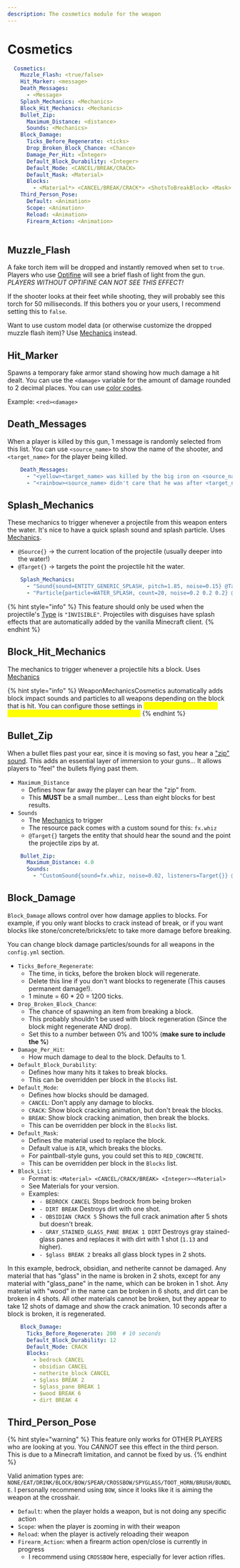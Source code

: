 ```yaml
---
description: The cosmetics module for the weapon
---
```


# Cosmetics

```yaml
  Cosmetics:
    Muzzle_Flash: <true/false>
    Hit_Marker: <message>
    Death_Messages:
      - <Message>
    Splash_Mechanics: <Mechanics>
    Block_Hit_Mechanics: <Mechanics>
    Bullet_Zip:
      Maximum_Distance: <distance>
      Sounds: <Mechanics>
    Block_Damage:
      Ticks_Before_Regenerate: <ticks>
      Drop_Broken_Block_Chance: <Chance>
      Damage_Per_Hit: <Integer>
      Default_Block_Durability: <Integer>
      Default_Mode: <CANCEL/BREAK/CRACK>
      Default_Mask: <Material>
      Blocks:
        - <Material*> <CANCEL/BREAK/CRACK*> <ShotsToBreakBlock> <Mask>
    Third_Person_Pose:
      Default: <Animation>
      Scope: <Animation>
      Reload: <Animation>
      Firearm_Action: <Animation>
      
```

## Muzzle\_Flash

A fake torch item will be dropped and instantly removed when set to `true`. Players who use [Optifine](https://optifine.net/downloads) will see a brief flash of light from the gun. _PLAYERS WITHOUT OPTIFINE CAN NOT SEE THIS EFFECT!_

If the shooter looks at their feet while shooting, they will probably see this torch for 50 milliseconds. If this bothers you or your users, I recommend setting this to `false`.

Want to use custom model data (or otherwise customize the dropped muzzle flash item)? Use [Mechanics](https://github.com/WeaponMechanics/MechanicsMain/wiki/FakeItemMechanic) instead.

## Hit\_Marker

Spawns a temporary fake armor stand showing how much damage a hit dealt. You can use the `<damage>` variable for the amount of damage rounded to 2 decimal places. You can use [color codes](https://github.com/WeaponMechanics/MechanicsMain/wiki/General#Message-Color-Codes).

Example: `<red><damage>`

## Death\_Messages

When a player is killed by this gun, 1 message is randomly selected from this list. You can use `<source_name>` to show the name of the shooter, and `<target_name>` for the player being killed.

```yaml
    Death_Messages:
      - "<yellow><target_name> was killed by the big iron on <source_name>'s hip"
      - "<rainbow><source_name> didn't care that he was after <target_name>"
```

## Splash\_Mechanics

These mechanics to trigger whenever a projectile from this weapon enters the water. It's nice to have a quick splash sound and splash particle. Uses [Mechanics](https://app.gitbook.com/o/MgHAZkcfIhs3YcmBjk2r/s/hz7yMxlL81NxAT44nraH/ "mention").

* `@Source{}` -> the current location of the projectile (usually deeper into the water!)
* `@Target{}` -> targets the point the projectile hit the water.

```yaml
    Splash_Mechanics:
      - "Sound{sound=ENTITY_GENERIC_SPLASH, pitch=1.85, noise=0.15} @Target{}"
      - "Particle{particle=WATER_SPLASH, count=20, noise=0.2 0.2 0.2} @Target{}"
```

{% hint style="info" %}
This feature should only be used when the projectile's [Type](https://app.gitbook.com/s/nwFaVZ2SN7YPdxsP5G6f/weapon-modules/projectile#type "mention") is `"INVISIBLE"`. Projectiles with disguises have splash effects that are automatically added by the vanilla Minecraft client.&#x20;
{% endhint %}

## Block\_Hit\_Mechanics

The mechanics to trigger whenever a projectile hits a block. Uses [Mechanics](https://app.gitbook.com/o/MgHAZkcfIhs3YcmBjk2r/s/hz7yMxlL81NxAT44nraH/ "mention")

{% hint style="info" %}
WeaponMechanicsCosmetics automatically adds block impact sounds and particles to all weapons depending on the block that is hit. You can configure those settings in <mark style="color:yellow;">**your server -> plugins -> WeaponMechanicsCosmetics -> config.yml**</mark>
{% endhint %}

## Bullet\_Zip

When a bullet flies past your ear, since it is moving so fast, you hear a ["zip" sound](https://youtu.be/ZpCu4bEUuQM?t=163). This adds an essential layer of immersion to your guns... It allows players to "feel" the bullets flying past them.

* `Maximum_Distance`
  * Defines how far away the player can hear the "zip" from.
  * This **MUST** be a small number... Less than eight blocks for best results.
* `Sounds`
  * The [Mechanics](https://app.gitbook.com/o/MgHAZkcfIhs3YcmBjk2r/s/hz7yMxlL81NxAT44nraH/ "mention") to trigger
  * The resource pack comes with a custom sound for this: `fx.whiz`
  * `@Target{}` targets the entity that should hear the sound and the point the projectile zips by at.

```yaml
    Bullet_Zip:
      Maximum_Distance: 4.0
      Sounds:
        - "CustomSound{sound=fx.whiz, noise=0.02, listeners=Target{}} @Target{}"
```

## Block\_Damage

`Block_Damage` allows control over how damage applies to blocks. For example, if you only want blocks to crack instead of break, or if you want blocks like stone/concrete/bricks/etc to take more damage before breaking.

You can change block damage particles/sounds for all weapons in the `config.yml` section.

* `Ticks_Before_Regenerate`:
  * The time, in ticks, before the broken block will regenerate.
  * Delete this line if you don't want blocks to regenerate (This causes permanent damage!).
  * 1 minute = 60 \* 20 = 1200 ticks.
* `Drop_Broken_Block_Chance`:
  * The chance of spawning an item from breaking a block.
  * This probably shouldn't be used with block regeneration (Since the block might regenerate AND drop).
  * Set this to a number between 0% and 100% (**make sure to include the %**)
* `Damage_Per_Hit`:
  * How much damage to deal to the block. Defaults to 1.
* `Default_Block_Durability`:
  * Defines how many hits it takes to break blocks.
  * This can be overridden per block in the `Blocks` list.
* `Default_Mode`:
  * Defines how blocks should be damaged.
  * `CANCEL`: Don't apply any damage to blocks.
  * `CRACK`: Show block cracking animation, but don't break the blocks.
  * `BREAK`: Show block cracking animation, then break the blocks.
  * This can be overridden per block in the `Blocks` list.
* `Default_Mask`:
  * Defines the material used to replace the block.
  * Default value is `AIR`, which breaks the blocks.
  * For paintball-style guns, you could set this to `RED_CONCRETE`.
  * This can be overridden per block in the `Blocks` list.
* `Block_List`:
  * Format is: `<Material> <CANCEL/CRACK/BREAK> <Integer>~<Material>`
  * See Materials for your version.
  * Examples:
    * `- BEDROCK CANCEL` Stops bedrock from being broken
    * `- DIRT BREAK` Destroys dirt with one shot.
    * `- OBSIDIAN CRACK 5` Shows the full crack animation after 5 shots but doesn't break.
    * `- GRAY_STAINED_GLASS_PANE BREAK 1 DIRT` Destroys gray stained-glass panes and replaces it with dirt with 1 shot (`1.13` and higher).
    * `- $glass BREAK 2` breaks all glass block types in 2 shots.

In this example, bedrock, obsidian, and netherite cannot be damaged. Any material that has "glass" in the name is broken in 2 shots, except for any material with "glass\_pane" in the name, which can be broken in 1 shot. Any material with "wood" in the name can be broken in 6 shots, and dirt can be broken in 4 shots. All other materials cannot be broken, but they appear to take 12 shots of damage and show the crack animation. 10 seconds after a block is broken, it is regenerated.

```yaml
    Block_Damage: 
      Ticks_Before_Regenerate: 200  # 10 seconds
      Default_Block_Durability: 12
      Default_Mode: CRACK
      Blocks:
        - bedrock CANCEL
        - obsidian CANCEL
        - netherite_block CANCEL
        - $glass BREAK 2
        - $glass_pane BREAK 1
        - $wood BREAK 6
        - dirt BREAK 4
```

## Third\_Person\_Pose

{% hint style="warning" %}
This feature only works for OTHER PLAYERS who are looking at you. You _CANNOT_ see this effect in the third person. This is due to a Minecraft limitation, and cannot be fixed by us.
{% endhint %}

Valid animation types are: `NONE/EAT/DRINK/BLOCK/BOW/SPEAR/CROSSBOW/SPYGLASS/TOOT_HORN/BRUSH/BUNDLE`. I personally recommend using `BOW`, since it looks like it is aiming the weapon at the crosshair.&#x20;

* `Default`: when the player holds a weapon, but is not doing any specific action
* `Scope`: when the player is zooming in with their weapon
* `Reload`: when the player is actively reloading their weapon
* `Firearm_Action`: when a firearm action open/close is currently in progress
  * I recommend using `CROSSBOW` here, especially for lever action rifles.
